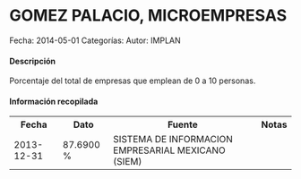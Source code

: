 GOMEZ PALACIO, MICROEMPRESAS
=====

Fecha: 2014-05-01
Categorías: 
Autor: IMPLAN

#### Descripción

Porcentaje del total de empresas que emplean de 0 a 10 personas.

#### Información recopilada

<table class="table table-hover table-bordered">
  <tr><th>Fecha</th><th>Dato</th><th>Fuente</th><th>Notas</th></tr>
  <tr><td>2013-12-31</td><td>87.6900 %</td><td>SISTEMA DE INFORMACION EMPRESARIAL MEXICANO (SIEM)</td><td></td></tr>
</table>
